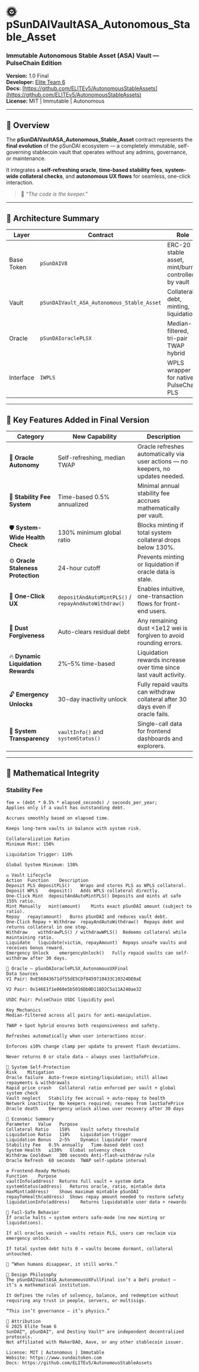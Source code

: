 # 🌞 pSunDAIVaultASA_Autonomous_Stable_Asset 
### Immutable Autonomous Stable Asset (ASA) Vault — PulseChain Edition  
**Version:** 1.0 Final  
**Developer:** [Elite Team 6](https://x.com/elite_team6)  
**Docs:** [https://github.com/ELITEv5/AutonomousStableAssets](https://github.com/ELITEv5/AutonomousStableAssets)  
**License:** MIT | Immutable | Autonomous  

---

## 🧠 Overview  

The **pSunDAIVaultASA_Autonomous_Stable_Asset** contract represents the **final evolution** of the pSunDAI ecosystem — a completely immutable, self-governing stablecoin vault that operates without any admins, governance, or maintenance.  

It integrates a **self-refreshing oracle**, **time-based stability fees**, **system-wide collateral checks**, and **autonomous UX flows** for seamless, one-click interaction.

> 💬 *“The code is the keeper.”*

---

## 🧩 Architecture Summary

| Layer | Contract | Role | Immutable |
|--------|-----------|------|-----------|
| Base Token | `pSunDAIV8` | ERC-20 stable asset, mint/burn controlled by vault | ✅ Yes |
| Vault | `pSunDAIVault_ASA_Autonomous_Stable_Asset` | Collateral, debt, minting, liquidation | ✅ Yes |
| Oracle | `pSunDAIoraclePLSX` | Median-filtered, tri-pair TWAP hybrid | ✅ Yes |
| Interface | `IWPLS` | WPLS wrapper for native PulseChain PLS | ✅ Standard |

---

## 🔧 Key Features Added in Final Version  

| Category | New Capability | Description |
|-----------|----------------|--------------|
| 🧭 **Oracle Autonomy** | Self-refreshing, median TWAP | Oracle refreshes automatically via user actions — no keepers, no updates needed. |
| 🧮 **Stability Fee System** | Time-based 0.5% annualized | Minimal annual stability fee accrues mathematically per vault. |
| 🛡️ **System-Wide Health Check** | 130% minimum global ratio | Blocks minting if total system collateral drops below 130%. |
| ⚙️ **Oracle Staleness Protection** | 24-hour cutoff | Prevents minting or liquidation if oracle data is stale. |
| 💸 **One-Click UX** | `depositAndAutoMintPLS()` / `repayAndAutoWithdraw()` | Enables intuitive, one-transaction flows for front-end users. |
| 🧰 **Dust Forgiveness** | Auto-clears residual debt | Any remaining dust <1e12 wei is forgiven to avoid rounding errors. |
| 🔥 **Dynamic Liquidation Rewards** | 2%–5% time-based | Liquidation rewards increase over time since last vault activity. |
| 🔓 **Emergency Unlocks** | 30-day inactivity unlock | Fully repaid vaults can withdraw collateral after 30 days even if oracle fails. |
| 🧾 **System Transparency** | `vaultInfo()` and `systemStatus()` | Single-call data for frontend dashboards and explorers. |

---

## 🧮 Mathematical Integrity  

### Stability Fee  
```solidity
fee = (debt * 0.5% * elapsed_seconds) / seconds_per_year;
Applies only if a vault has outstanding debt.

Accrues smoothly based on elapsed time.

Keeps long-term vaults in balance with system risk.

Collateralization Ratios
Minimum Mint: 150%

Liquidation Trigger: 110%

Global System Minimum: 130%

⚖️ Vault Lifecycle
Action	Function	Description
Deposit PLS	depositPLS()	Wraps and stores PLS as WPLS collateral.
Deposit WPLS	deposit()	Adds WPLS collateral directly.
One-Click Mint	depositAndAutoMintPLS()	Deposits and mints at safe 155% ratio.
Mint Manually	mint(amount)	Mints exact pSunDAI amount (subject to ratio).
Repay	repay(amount)	Burns pSunDAI and reduces vault debt.
One-Click Repay + Withdraw	repayAndAutoWithdraw()	Repays debt and returns collateral in one step.
Withdraw	withdrawPLS() / withdrawWPLS()	Redeems collateral while maintaining ratio.
Liquidate	liquidate(victim, repayAmount)	Repays unsafe vaults and receives bonus reward.
Emergency Unlock	emergencyUnlock()	Fully repaid vaults can self-withdraw after 30 days.

🧭 Oracle — pSunDAIoraclePLSX_AutonomousUXFinal
Data Sources
V1 Pair: 0xE56043671df55dE5CDf8459710433C10324DE0aE

V2 Pair: 0x146E1f1e060e5b5016Db0D118D2C5a11A240ae32

USDC Pair: PulseChain USDC liquidity pool

Key Mechanics
Median-filtered across all pairs for anti-manipulation.

TWAP + Spot hybrid ensures both responsiveness and safety.

Refreshes automatically when user interactions occur.

Enforces ±10% change clamp per update to prevent flash deviations.

Never returns 0 or stale data — always uses lastSafePrice.

🧠 System Self-Protection
Risk	Mitigation
Oracle failure	Auto-freeze minting/liquidation; still allows repayments & withdrawals
Rapid price crash	Collateral ratio enforced per vault + global system check
Vault neglect	Stability fee accrual + auto-repay to health
Network inactivity	No keepers required; resumes from lastSafePrice
Oracle death	Emergency unlock allows user recovery after 30 days

💎 Economic Summary
Parameter	Value	Purpose
Collateral Ratio	150%	Vault safety threshold
Liquidation Ratio	110%	Liquidation trigger
Liquidation Bonus	2–5%	Dynamic liquidator reward
Stability Fee	0.5% annually	Time-based debt cost
System Health	≥130%	Global solvency check
Withdraw Cooldown	300 seconds	Anti-flash-withdraw rule
Oracle Refresh	60 seconds	TWAP self-update interval

⚙️ Frontend-Ready Methods
Function	Purpose
vaultInfo(address)	Returns full vault + system data
systemStatus(address)	Returns oracle, ratio, mintable data
maxMint(address)	Shows maximum mintable pSunDAI
repayToHealth(address)	Shows repay amount needed to restore safety
liquidationInfo(address)	Returns liquidatable user data + rewards

🔐 Fail-Safe Behavior
If oracle halts → system enters safe-mode (no new minting or liquidations).

If all oracles vanish → vaults retain PLS, users can reclaim via emergency unlock.

If total system debt hits 0 → vaults become dormant, collateral untouched.

💬 “When humans disappear, it still works.”

🧠 Design Philosophy
The pSunDAIVaultASA_AutonomousUXFullFinal isn’t a DeFi product —
it’s a mathematical institution.

It defines the rules of solvency, balance, and redemption without requiring any trust in people, servers, or multisigs.

“This isn’t governance — it’s physics.”

📜 Attribution
© 2025 Elite Team 6
SunDAI™, pSunDAI™, and Destiny Vault™ are independent decentralized protocols.
Not affiliated with MakerDAO, Aave, or any other stablecoin issuer.

License: MIT | Autonomous | Immutable
Website: https://www.sundaitoken.com
Docs: https://github.com/ELITEv5/AutonomousStableAssets
